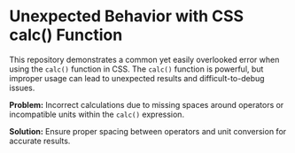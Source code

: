 # Unexpected Behavior with CSS calc() Function

This repository demonstrates a common yet easily overlooked error when using the `calc()` function in CSS.  The `calc()` function is powerful, but improper usage can lead to unexpected results and difficult-to-debug issues.

**Problem:** Incorrect calculations due to missing spaces around operators or incompatible units within the `calc()` expression.

**Solution:** Ensure proper spacing between operators and unit conversion for accurate results.